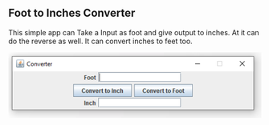 
## Foot to Inches Converter
This simple app can Take a Input as foot and give output to inches. 
At it can do the reverse as well. It can convert inches to feet too.

![The GUI of Website Down Detector](https://raw.githubusercontent.com/TawsifTorabi/JavaBeginnerProblems/main/Basics/JSwing%20GUI/Feet_Inches_Converter/assets/Screenshot%202022-10-02%20161441.png)
